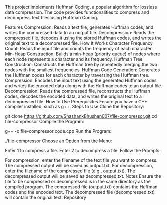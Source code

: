 This project implements Huffman Coding, a popular algorithm for lossless data compression. The code provides functionalities to compress and decompress text files using Huffman Coding.

Features
Compression: Reads a text file, generates Huffman codes, and writes the compressed data to an output file.
Decompression: Reads the compressed file, decodes it using the stored Huffman codes, and writes the original text to a decompressed file.
How It Works
Character Frequency Count: Reads the input file and counts the frequency of each character.
Min-Heap Construction: Builds a min-heap (priority queue) of nodes where each node represents a character and its frequency.
Huffman Tree Construction: Constructs the Huffman tree by repeatedly merging the two nodes with the smallest frequencies.
Huffman Code Generation: Generates the Huffman codes for each character by traversing the Huffman tree.
Compression: Encodes the input text using the generated Huffman codes and writes the encoded data along with the Huffman codes to an output file.
Decompression: Reads the compressed file, reconstructs the Huffman codes, decodes the encoded data, and writes the original text to a decompressed file.
How to Use
Prerequisites
Ensure you have a C++ compiler installed, such as g++.
Steps to Use
Clone the Repository:

git clone https://github.com/ShashankBhushan007/file-compressor.git
cd file-compressor
Compile the Program:

g++ -o file-compressor code.cpp
Run the Program:

./file-compressor
Choose an Option from the Menu:

Enter 1 to compress a file.
Enter 2 to decompress a file.
Follow the Prompts:

For compression, enter the filename of the text file you want to compress. The compressed output will be saved as output.txt.
For decompression, enter the filename of the compressed file (e.g., output.txt). The decompressed output will be saved as decompressed.txt.
Notes
Ensure the file to be compressed or decompressed is in the same directory as the compiled program.
The compressed file (output.txt) contains the Huffman codes and the encoded text.
The decompressed file (decompressed.txt) will contain the original text.
Repository
